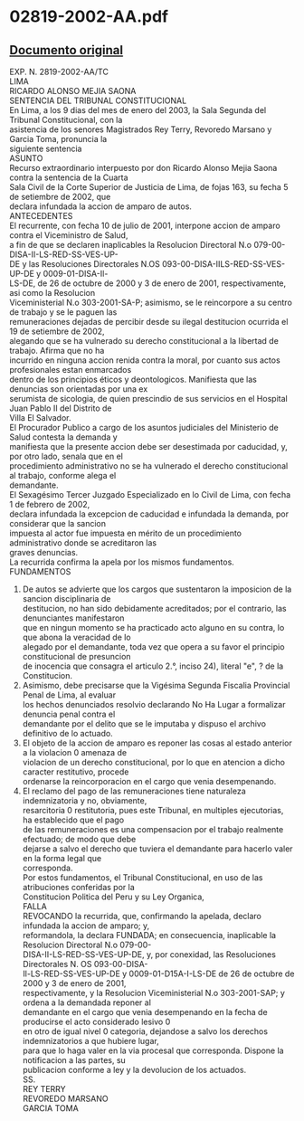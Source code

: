 
02819-2002-AA.pdf
=================
  
[Documento original](https://tc.gob.pe/jurisprudencia/2003/02819-2002-AA.pdf)  
---  
EXP. N. 2819-2002-AA/TC  
LIMA  
RICARDO ALONSO MEJIA SAONA  
SENTENCIA DEL TRIBUNAL CONSTITUCIONAL  
En Lima, a los 9 dias del mes de enero del 2003, la Sala Segunda del Tribunal Constitucional, con la  
asistencia de los senores Magistrados Rey Terry, Revoredo Marsano y Garcia Toma, pronuncia la  
siguiente sentencia  
ASUNTO  
Recurso extraordinario interpuesto por don Ricardo Alonso Mejia Saona contra la sentencia de la Cuarta  
Sala Civil de la Corte Superior de Justicia de Lima, de fojas 163, su fecha 5 de setiembre de 2002, que  
declara infundada la accion de amparo de autos.  
ANTECEDENTES  
El recurrente, con fecha 10 de julio de 2001, interpone accion de amparo contra el Viceministro de Salud,  
a fin de que se declaren inaplicables la Resolucion Directoral N.o 079-00-DISA-II-LS-RED-SS-VES-UP-  
DE y las Resoluciones Directorales N.OS 093-00-DISA-IILS-RED-SS-VES-UP-DE y 0009-01-DISA-Il-  
LS-DE, de 26 de octubre de 2000 y 3 de enero de 2001, respectivamente, asi como la Resolucion  
Viceministerial N.o 303-2001-SA-P; asimismo, se le reincorpore a su centro de trabajo y se le paguen las  
remuneraciones dejadas de percibir desde su ilegal destitucion ocurrida el 19 de setiembre de 2002,  
alegando que se ha vulnerado su derecho constitucional a la libertad de trabajo. Afirma que no ha  
incurrido en ninguna accion renida contra la moral, por cuanto sus actos profesionales estan enmarcados  
dentro de los principios éticos y deontologicos. Manifiesta que las denuncias son orientadas por una ex  
serumista de sicologia, de quien prescindio de sus servicios en el Hospital Juan Pablo II del Distrito de  
Villa El Salvador.  
El Procurador Publico a cargo de los asuntos judiciales del Ministerio de Salud contesta la demanda y  
manifiesta que la presente accion debe ser desestimada por caducidad, y, por otro lado, senala que en el  
procedimiento administrativo no se ha vulnerado el derecho constitucional al trabajo, conforme alega el  
demandante.  
El Sexagésimo Tercer Juzgado Especializado en lo Civil de Lima, con fecha 1 de febrero de 2002,  
declara infundada la excepcion de caducidad e infundada la demanda, por considerar que la sancion  
impuesta al actor fue impuesta en mérito de un procedimiento administrativo donde se acreditaron las  
graves denuncias.  
La recurrida confirma la apela por los mismos fundamentos.  
FUNDAMENTOS  
1. De autos se advierte que los cargos que sustentaron la imposicion de la sancion disciplinaria de  
destitucion, no han sido debidamente acreditados; por el contrario, las denunciantes manifestaron  
que en ningun momento se ha practicado acto alguno en su contra, lo que abona la veracidad de lo  
alegado por el demandante, toda vez que opera a su favor el principio constitucional de presuncion  
de inocencia que consagra el articulo 2.°, inciso 24), literal "e", ? de la Constitucion.  
2. Asimismo, debe precisarse que la Vigésima Segunda Fiscalia Provincial Penal de Lima, al evaluar  
los hechos denunciados resolvio declarando No Ha Lugar a formalizar denuncia penal contra el  
demandante por el delito que se le imputaba y dispuso el archivo definitivo de lo actuado.  
3. El objeto de la accion de amparo es reponer las cosas al estado anterior a la violacion 0 amenaza de  
violacion de un derecho constitucional, por lo que en atencion a dicho caracter restitutivo, procede  
ordenarse la reincorporacion en el cargo que venia desempenando.  
4. El reclamo del pago de las remuneraciones tiene naturaleza indemnizatoria y no, obviamente,  
resarcitoria 0 restitutoria, pues este Tribunal, en multiples ejecutorias, ha establecido que el pago  
de las remuneraciones es una compensacion por el trabajo realmente efectuado; de modo que debe  
dejarse a salvo el derecho que tuviera el demandante para hacerlo valer en la forma legal que  
corresponda.  
Por estos fundamentos, el Tribunal Constitucional, en uso de las atribuciones conferidas por la  
Constitucion Politica del Peru y su Ley Organica,  
FALLA  
REVOCANDO la recurrida, que, confirmando la apelada, declaro infundada la accion de amparo; y,  
reformandola, la declara FUNDADA; en consecuencia, inaplicable la Resolucion Directoral N.o 079-00-  
DISA-II-LS-RED-SS-VES-UP-DE, y, por conexidad, las Resoluciones Directorales N. OS 093-00-DISA-  
Il-LS-RED-SS-VES-UP-DE y 0009-01-D15A-I-LS-DE de 26 de octubre de 2000 y 3 de enero de 2001,  
respectivamente, y la Resolucion Viceministerial N.o 303-2001-SAP; y ordena a la demandada reponer al  
demandante en el cargo que venia desempenando en la fecha de producirse el acto considerado lesivo 0  
en otro de igual nivel 0 categoria, dejandose a salvo los derechos indemnizatorios a que hubiere lugar,  
para que lo haga valer en la via procesal que corresponda. Dispone la notificacion a las partes, su  
publicacion conforme a ley y la devolucion de los actuados.  
SS.  
REY TERRY  
REVOREDO MARSANO  
GARCIA TOMA